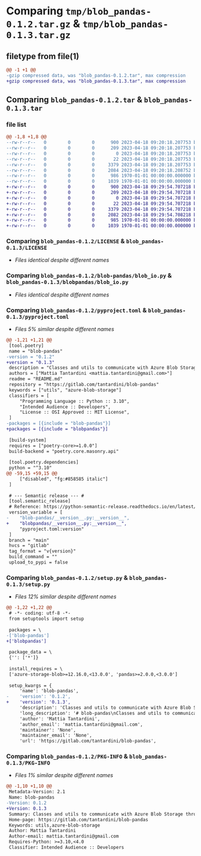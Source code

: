 # Comparing `tmp/blob_pandas-0.1.2.tar.gz` & `tmp/blob_pandas-0.1.3.tar.gz`

## filetype from file(1)

```diff
@@ -1 +1 @@
-gzip compressed data, was "blob_pandas-0.1.2.tar", max compression
+gzip compressed data, was "blob_pandas-0.1.3.tar", max compression
```

## Comparing `blob_pandas-0.1.2.tar` & `blob_pandas-0.1.3.tar`

### file list

```diff
@@ -1,8 +1,8 @@
--rw-r--r--   0        0        0      900 2023-04-18 09:20:18.207753 blob_pandas-0.1.2/LICENSE
--rw-r--r--   0        0        0      209 2023-04-18 09:20:18.207753 blob_pandas-0.1.2/README.md
--rw-r--r--   0        0        0        0 2023-04-18 09:20:18.207753 blob_pandas-0.1.2/blob-pandas/__init__.py
--rw-r--r--   0        0        0       22 2023-04-18 09:20:18.207753 blob_pandas-0.1.2/blob-pandas/__version__.py
--rw-r--r--   0        0        0     3379 2023-04-18 09:20:18.207753 blob_pandas-0.1.2/blob-pandas/blob_io.py
--rw-r--r--   0        0        0     2084 2023-04-18 09:20:18.208752 blob_pandas-0.1.2/pyproject.toml
--rw-r--r--   0        0        0      986 1970-01-01 00:00:00.000000 blob_pandas-0.1.2/setup.py
--rw-r--r--   0        0        0     1039 1970-01-01 00:00:00.000000 blob_pandas-0.1.2/PKG-INFO
+-rw-r--r--   0        0        0      900 2023-04-18 09:29:54.707218 blob_pandas-0.1.3/LICENSE
+-rw-r--r--   0        0        0      209 2023-04-18 09:29:54.707218 blob_pandas-0.1.3/README.md
+-rw-r--r--   0        0        0        0 2023-04-18 09:29:54.707218 blob_pandas-0.1.3/blobpandas/__init__.py
+-rw-r--r--   0        0        0       22 2023-04-18 09:29:54.707218 blob_pandas-0.1.3/blobpandas/__version__.py
+-rw-r--r--   0        0        0     3379 2023-04-18 09:29:54.707218 blob_pandas-0.1.3/blobpandas/blob_io.py
+-rw-r--r--   0        0        0     2082 2023-04-18 09:29:54.708218 blob_pandas-0.1.3/pyproject.toml
+-rw-r--r--   0        0        0      985 1970-01-01 00:00:00.000000 blob_pandas-0.1.3/setup.py
+-rw-r--r--   0        0        0     1039 1970-01-01 00:00:00.000000 blob_pandas-0.1.3/PKG-INFO
```

### Comparing `blob_pandas-0.1.2/LICENSE` & `blob_pandas-0.1.3/LICENSE`

 * *Files identical despite different names*

### Comparing `blob_pandas-0.1.2/blob-pandas/blob_io.py` & `blob_pandas-0.1.3/blobpandas/blob_io.py`

 * *Files identical despite different names*

### Comparing `blob_pandas-0.1.2/pyproject.toml` & `blob_pandas-0.1.3/pyproject.toml`

 * *Files 5% similar despite different names*

```diff
@@ -1,21 +1,21 @@
 [tool.poetry]
 name = "blob-pandas"
-version = "0.1.2"
+version = "0.1.3"
 description = "Classes and utils to communicate with Azure Blob Storage through pandas DataFrames"
 authors = ["Mattia Tantardini <mattia.tantardini@gmail.com>"]
 readme = "README.md"
 repository = "https://gitlab.com/tantardini/blob-pandas"
 keywords = ["utils", "azure-blob-storage"]
 classifiers = [
     "Programming Language :: Python :: 3.10",
     "Intended Audience :: Developers",
     "License :: OSI Approved :: MIT License",
 ]
-packages = [{include = "blob-pandas"}]
+packages = [{include = "blobpandas"}]
 
 [build-system]
 requires = ["poetry-core>=1.0.0"]
 build-backend = "poetry.core.masonry.api"
 
 [tool.poetry.dependencies]
 python = "^3.10"
@@ -59,15 +59,15 @@
     ["disabled", "fg:#858585 italic"]
 ]
 
 # --- Semantic release --- #
 [tool.semantic_release]
 # Reference: https://python-semantic-release.readthedocs.io/en/latest/index.html
 version_variable = [
-    "blob-pandas/__version__.py:__version__",
+    "blobpandas/__version__.py:__version__",
     "pyproject.toml:version"
 ]
 branch = "main"
 hvcs = "gitlab"
 tag_format = "v{version}"
 build_command = ""
 upload_to_pypi = false
```

### Comparing `blob_pandas-0.1.2/setup.py` & `blob_pandas-0.1.3/setup.py`

 * *Files 12% similar despite different names*

```diff
@@ -1,22 +1,22 @@
 # -*- coding: utf-8 -*-
 from setuptools import setup
 
 packages = \
-['blob-pandas']
+['blobpandas']
 
 package_data = \
 {'': ['*']}
 
 install_requires = \
 ['azure-storage-blob>=12.16.0,<13.0.0', 'pandas>=2.0.0,<3.0.0']
 
 setup_kwargs = {
     'name': 'blob-pandas',
-    'version': '0.1.2',
+    'version': '0.1.3',
     'description': 'Classes and utils to communicate with Azure Blob Storage through pandas DataFrames',
     'long_description': '# blob-pandas\nClasses and utils to communicate with Azure Blob Storage through pandas DataFrames.\n\n## Installation\n```\npip install blob-pandas\n```\n\n## Usage\nDescribe how to launch and use blob-pandas project.\n',
     'author': 'Mattia Tantardini',
     'author_email': 'mattia.tantardini@gmail.com',
     'maintainer': 'None',
     'maintainer_email': 'None',
     'url': 'https://gitlab.com/tantardini/blob-pandas',
```

### Comparing `blob_pandas-0.1.2/PKG-INFO` & `blob_pandas-0.1.3/PKG-INFO`

 * *Files 1% similar despite different names*

```diff
@@ -1,10 +1,10 @@
 Metadata-Version: 2.1
 Name: blob-pandas
-Version: 0.1.2
+Version: 0.1.3
 Summary: Classes and utils to communicate with Azure Blob Storage through pandas DataFrames
 Home-page: https://gitlab.com/tantardini/blob-pandas
 Keywords: utils,azure-blob-storage
 Author: Mattia Tantardini
 Author-email: mattia.tantardini@gmail.com
 Requires-Python: >=3.10,<4.0
 Classifier: Intended Audience :: Developers
```

